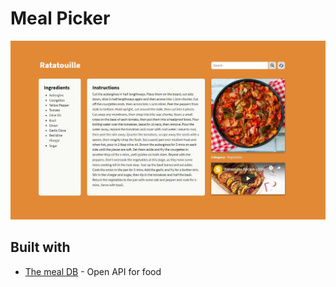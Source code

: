 # Meal Picker

![picture](screenshot.JPG)

## Built with

* [The meal DB](https://www.themealdb.com/api.php) - Open API for food
